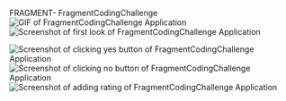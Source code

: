 FRAGMENT- FragmentCodingChallenge <br>
![GIF of FragmentCodingChallenge Application ](./FragmentCodingChallenge.gif) <br>
![Screenshot of first look of FragmentCodingChallenge Application](./FirstView.png) <br>

![Screenshot of clicking yes button of FragmentCodingChallenge Application ](./ClickingYes.png) <br>
![Screenshot of clicking no button of FragmentCodingChallenge Application ](./ClickingNo.png) <br>
![Screenshot of adding rating of FragmentCodingChallenge Application ](./AddingRating.png) <br>